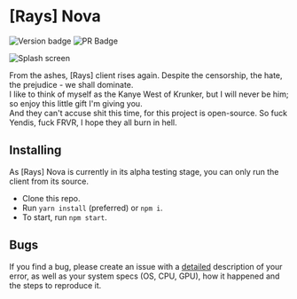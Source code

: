 # [Rays] Nova

![Version badge](https://api.zedboy.dev/nova/versionBadge) ![PR Badge](https://img.shields.io/badge/PRs-Much%20Appreciated-orange?style=for-the-badge)

![Splash screen](https://github.com/z3db0y/rays-nova/blob/main/assets/img/splash.gif?raw=true)

From the ashes, [Rays] client rises again. Despite the censorship, the hate, the prejudice - we shall dominate.  
I like to think of myself as the Kanye West of Krunker, but I will never be him; so enjoy this little gift I'm giving you.  
And they can't accuse shit this time, for this project is open-source. So fuck Yendis, fuck FRVR, I hope they all burn in hell.

## Installing

As [Rays] Nova is currently in its alpha testing stage, you can only run the client from its source.

-   Clone this repo.
-   Run `yarn install` (preferred) or `npm i`.
-   To start, run `npm start`.

## Bugs

If you find a bug, please create an issue with a <u>detailed</u> description of your error, as well as your system specs (OS, CPU, GPU), how it happened and the steps to reproduce it.
